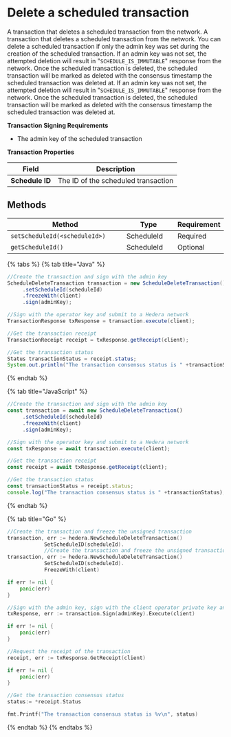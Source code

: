 # Delete a scheduled transaction

A transaction that deletes a scheduled transaction from the network. A transaction that deletes a scheduled transaction from the network. You can delete a scheduled transaction if only the admin key was set during the creation of the scheduled transaction. If an admin key was not set, the attempted deletion will result in "`SCHEDULE_IS_IMMUTABLE`" response from the network. Once the scheduled transaction is deleted, the scheduled transaction will be marked as deleted with the consensus timestamp the scheduled transaction was deleted at. If an admin key was not set, the attempted deletion will result in "`SCHEDULE_IS_IMMUTABLE`" response from the network. Once the scheduled transaction is deleted, the scheduled transaction will be marked as deleted with the consensus timestamp the scheduled transaction was deleted at.

**Transaction Signing Requirements**

* The admin key of the scheduled transaction

**Transaction Properties**

| Field           | Description                         |
| --------------- | ----------------------------------- |
| **Schedule ID** | The ID of the scheduled transaction |

## Methods

<table><thead><tr><th width="331.3333333333333">Method</th><th width="145">Type</th><th>Requirement</th></tr></thead><tbody><tr><td><code>setScheduleId(&#x3C;scheduleId>)</code></td><td>ScheduleId</td><td>Required</td></tr><tr><td><code>getScheduleId()</code></td><td>ScheduleId</td><td>Optional</td></tr></tbody></table>

{% tabs %}
{% tab title="Java" %}
```java
//Create the transaction and sign with the admin key
ScheduleDeleteTransaction transaction = new ScheduleDeleteTransaction()
     .setScheduleId(scheduleId)
     .freezeWith(client)
     .sign(adminKey);

//Sign with the operator key and submit to a Hedera network
TransactionResponse txResponse = transaction.execute(client);

//Get the transaction receipt
TransactionReceipt receipt = txResponse.getReceipt(client);

//Get the transaction status
Status transactionStatus = receipt.status;
System.out.println("The transaction consensus status is " +transactionStatus);
```
{% endtab %}

{% tab title="JavaScript" %}
```javascript
//Create the transaction and sign with the admin key
const transaction = await new ScheduleDeleteTransaction()
     .setScheduleId(scheduleId)
     .freezeWith(client)
     .sign(adminKey);

//Sign with the operator key and submit to a Hedera network
const txResponse = await transaction.execute(client);

//Get the transaction receipt
const receipt = await txResponse.getReceipt(client);

//Get the transaction status
const transactionStatus = receipt.status;
console.log("The transaction consensus status is " +transactionStatus);
```
{% endtab %}

{% tab title="Go" %}
```go
//Create the transaction and freeze the unsigned transaction
transaction, err := hedera.NewScheduleDeleteTransaction()
            SetScheduleID(scheduleId).
            //Create the transaction and freeze the unsigned transaction
transaction, err := hedera.NewScheduleDeleteTransaction()
            SetScheduleID(scheduleId).
            FreezeWith(client)

if err != nil {
    panic(err)
}

//Sign with the admin key, sign with the client operator private key and submit the transaction to a Hedera network
txResponse, err := transaction.Sign(adminKey).Execute(client)

if err != nil {
    panic(err)
}

//Request the receipt of the transaction
receipt, err := txResponse.GetReceipt(client)

if err != nil {
    panic(err)
}

//Get the transaction consensus status
status:= *receipt.Status

fmt.Printf("The transaction consensus status is %v\n", status)
```
{% endtab %}
{% endtabs %}
